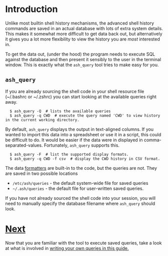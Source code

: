 # Introduction #

Unlike most builtin shell history mechanisms, the advanced shell history commands are saved in an actual database with lots of extra system details.  This makes it somewhat more difficult to get data back out, but alternatively it gives you a lot more flexibility to view the history you are _most_ interested in.

To get the data out, (under the hood) the program needs to execute SQL against the database and then present it sensibly to the user in the terminal window.  This is exactly what the `ash_query` tool tries to make easy for you.

## `ash_query` ##
If you are already sourcing the shell code in your shell resource file (~/.bashrc or ~/.zshrc) you can start looking at the available queries right away.
```
  $ ash_query -Q  # lists the available queries
  $ ash_query -q CWD  # execute the query named 'CWD' to view history in the current working directory.
```

By default, `ash_query` displays the output in text-aligned columns.  If you wanted to import this data into a spreadsheet or use it in a script, this could be difficult to do.  It would be easier if the data were in displayed in comma-separated-values.  Fortunately, `ash_query` supports this.
```
  $ ash_query -F  # list the supported display formats.
  $ ash_query -q CWD -f csv  # display the CWD history in CSV format.
```

The data [formatters](Formatters.md) are built-in to the code, but the queries are not.  They are saved in two possible locations
  * `/etc/ash/queries` - the default system-wide file for saved queries
  * `~/.ash/queries` - the default file for user-written saved queries.

If you have not already sourced the shell code into your session, you will need to manually specify the database filename where `ash_query` should look.


# [Next](HOWTO_Explore.md) #

Now that you are familiar with the tool to execute saved queries, take a look at what is involved in [writing your own queries in this guide.](HOWTO_Explore.md)